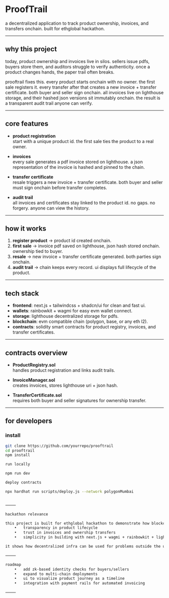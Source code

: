 # ProofTrail

a decentralized application to track product ownership, invoices, and transfers onchain. built for ethglobal hackathon.

---

## why this project

today, product ownership and invoices live in silos. sellers issue pdfs, buyers store them, and auditors struggle to verify authenticity. once a product changes hands, the paper trail often breaks.  

prooftrail fixes this. every product starts onchain with no owner. the first sale registers it. every transfer after that creates a new invoice + transfer certificate. both buyer and seller sign onchain. all invoices live on lighthouse storage, and their hashed json versions sit immutably onchain. the result is a transparent audit trail anyone can verify.

---

## core features

- **product registration**  
  start with a unique product id. the first sale ties the product to a real owner.  

- **invoices**  
  every sale generates a pdf invoice stored on lighthouse. a json representation of the invoice is hashed and pinned to the chain.  

- **transfer certificate**  
  resale triggers a new invoice + transfer certificate. both buyer and seller must sign onchain before transfer completes.  

- **audit trail**  
  all invoices and certificates stay linked to the product id. no gaps. no forgery. anyone can view the history.  

---

## how it works

1. **register product** → product id created onchain.  
2. **first sale** → invoice pdf saved on lighthouse, json hash stored onchain. ownership tied to buyer.  
3. **resale** → new invoice + transfer certificate generated. both parties sign onchain.  
4. **audit trail** → chain keeps every record. ui displays full lifecycle of the product.  

---

## tech stack

- **frontend**: next.js + tailwindcss + shadcn/ui for clean and fast ui.  
- **wallets**: rainbowkit + wagmi for easy evm wallet connect.  
- **storage**: lighthouse decentralized storage for pdfs.  
- **blockchain**: evm compatible chain (polygon, base, or any eth l2).  
- **contracts**: solidity smart contracts for product registry, invoices, and transfer certificates.  

---

## contracts overview

- **ProductRegistry.sol**  
  handles product registration and links audit trails.  

- **InvoiceManager.sol**  
  creates invoices, stores lighthouse uri + json hash.  

- **TransferCertificate.sol**  
  requires both buyer and seller signatures for ownership transfer.  

---

## for developers

### install
```bash
git clone https://github.com/yourrepo/prooftrail
cd prooftrail
npm install

run locally

npm run dev

deploy contracts

npx hardhat run scripts/deploy.js --network polygonMumbai


⸻

hackathon relevance

this project is built for ethglobal hackathon to demonstrate how blockchain can solve a real pain:
	•	transparency in product lifecycle
	•	trust in invoices and ownership transfers
	•	simplicity in building with next.js + wagmi + rainbowkit + lighthouse

it shows how decentralized infra can be used for problems outside the usual defi space: supply chains, luxury goods, secondary markets, and even digital assets with real-world ties.

⸻

roadmap
	•	add zk-based identity checks for buyers/sellers
	•	expand to multi-chain deployments
	•	ui to visualize product journey as a timeline
	•	integration with payment rails for automated invoicing

⸻
